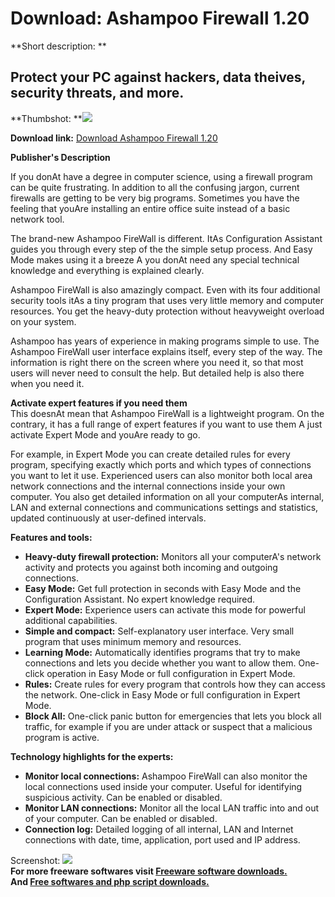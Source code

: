 # Download: Ashampoo Firewall 1.20

**Short description: **

## Protect your PC against hackers, data theives, security threats, and more.

  
**Thumbshot: **![](http://www.freewarefiles.com/screenshot/ashampoofirewall_md.gif)   
  
**Download link:** [Download Ashampoo Firewall 1.20](http://freesoftwares.boysofts.com/Ashampoo-Firewall_program_22478.html)  
  

**Publisher's Description**  
  

If you donAt have a degree in computer science, using a firewall program can
be quite frustrating. In addition to all the confusing jargon, current
firewalls are getting to be very big programs. Sometimes you have the feeling
that youAre installing an entire office suite instead of a basic network tool.

The brand-new Ashampoo FireWall is different. ItAs Configuration Assistant
guides you through every step of the the simple setup process. And Easy Mode
makes using it a breeze A you donAt need any special technical knowledge and
everything is explained clearly.

Ashampoo FireWall is also amazingly compact. Even with its four additional
security tools itAs a tiny program that uses very little memory and computer
resources. You get the heavy-duty protection without heavyweight overload on
your system.

Ashampoo has years of experience in making programs simple to use. The
Ashampoo FireWall user interface explains itself, every step of the way. The
information is right there on the screen where you need it, so that most users
will never need to consult the help. But detailed help is also there when you
need it.

**Activate expert features if you need them**  
This doesnAt mean that Ashampoo FireWall is a lightweight program. On the
contrary, it has a full range of expert features if you want to use them A
just activate Expert Mode and youAre ready to go.

For example, in Expert Mode you can create detailed rules for every program,
specifying exactly which ports and which types of connections you want to let
it use. Experienced users can also monitor both local area network connections
and the internal connections inside your own computer. You also get detailed
information on all your computerAs internal, LAN and external connections and
communications settings and statistics, updated continuously at user-defined
intervals.

**Features and tools:**

  * **Heavy-duty firewall protection:** Monitors all your computerA's network activity and protects you against both incoming and outgoing connections. 
  * **Easy Mode:** Get full protection in seconds with Easy Mode and the Configuration Assistant. No expert knowledge required. 
  * **Expert Mode:** Experience users can activate this mode for powerful additional capabilities. 
  * **Simple and compact:** Self-explanatory user interface. Very small program that uses minimum memory and resources. 
  * **Learning Mode:** Automatically identifies programs that try to make connections and lets you decide whether you want to allow them. One-click operation in Easy Mode or full configuration in Expert Mode. 
  * **Rules:** Create rules for every program that controls how they can access the network. One-click in Easy Mode or full configuration in Expert Mode. 
  * **Block All:** One-click panic button for emergencies that lets you block all traffic, for example if you are under attack or suspect that a malicious program is active. 

**Technology highlights for the experts:**

  * **Monitor local connections:** Ashampoo FireWall can also monitor the local connections used inside your computer. Useful for identifying suspicious activity. Can be enabled or disabled. 
  * **Monitor LAN connections:** Monitor all the local LAN traffic into and out of your computer. Can be enabled or disabled. 
  * **Connection log:** Detailed logging of all internal, LAN and Internet connections with date, time, application, port used and IP address. 

  
  
Screenshot: ![](http://www.freewarefiles.com/screenshot/ashampoofirewall.gif)  
**For more freeware softwares visit [Freeware software downloads.](http://freesoftwares.boysofts.com/)**   
**And [Free softwares and php script downloads.](http://www.boysofts.com/)**

